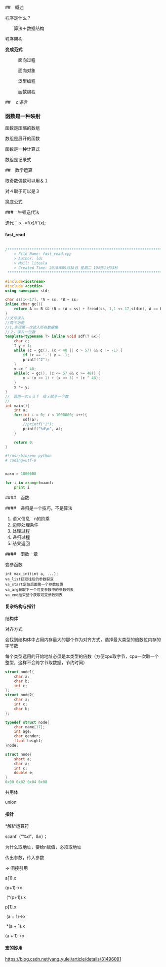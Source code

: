 ##　概述

程序是什么？

　　算法＋数据结构

程序架构

**变成范式**

　　　面向过程

　　　面向对象

　　　泛型编程

　　　函数编程

##　ｃ语言

### 函数是一种映射

函数是压缩的数组

数组是展开的函数

函数是一种计算式

数组是记录式





##　数学运算

取奇数偶数可以用＆１

对４取于可以是３

换底公式

###　牛顿迭代法

迭代：ｘ-=f(x)/f'(x);



#### fast_read

````cpp

/*************************************************************************
	> File Name: fast_read.cpp
	> Author: ldc
	> Mail: litesla
	> Created Time: 2018年09月18日 星期二 19时51分33秒
 ************************************************************************/

#include<iostream>
#include <cstdio>
using namespace std;

char ss[1<<17], *A = ss, *B = ss;
inline char gc(){
    return A == B && (B = (A = ss) + fread(ss, 1,1 << 17,stdin), A == B) ? -1: *A++;
}
//文件读入
//两个功能
//1,实现第一次读入所有数据集
//２，读入一位数
template<typename T> inline void sdf(T &x){
    char c;
    T y = 1;
    while (c = gc(), (c < 48 || c > 57) && c != -1) {
        if (c == '-') y = -1;
        printf("2");
    }
    x =c ^ 48;
    while(c = gc(), (c <= 57 && c >= 48)) {
        x = (x << 1) + (x << 3) + (c ^ 48);
    }
    x *= y;
}
//　调用一次ｓｄｆ　给ｘ赋予一个数
//　
int main(){
    int a;
    for(int i = 0; i < 1000000; i++){
        sdf(a);
        //printf("1");
        printf("%d\n", a);
    }

    return 0;
}

````

````py
#!/usr/bin/env python
# coding=utf-8


maxn = 1000000

for i in xrange(maxn):
    print i


````





####　函数

####　递归是一个技巧，不是算法



1. 语义信息　n的阶乘
2. 边界处理条件
3. 处理过程
4. 递归过程
5. 结果返回



####　函数一章

变参函数



````
int max_int(int a, ...);
va_list获取往后的参数裂变
va_start定位后面第一个参数位置
va_arg获取下一个可变参数中的参数列表
va_end结束整个获取可变参数列表

````



#### 复杂结构与指针

结构体

对齐方式

会找到结构体中占用内存最大的那个作为对齐方式，选择最大类型的倍数位内存的字节数

每个类型选用的开始地址必须是本类型的倍数（方便cpu取字节，cpu一次取一个整型，这样不会跨字节取数据，节约时间）

```c
struct node1{
    char a;
    char b;
    int c;
};
struct node2{
    char a;
    int c;
    char b;
};
```

````c
typedef struct node{
    char name[17];
    int age;
    char gender;
    float height;
}node;
````

````c
struct node{
    short a;
    char a;
    int c;
    double e;
}
0x00 0x02 0x04 0x08 
````





共用体

union





#### 指针

*解析运算符

scanf（“%d”，&n）；

为什么取地址，要给n赋值，必须取地址



传出参数，传入参数

-> 间接引用

a[1].x

(p+1)->x

​    (*(p+1)).x

p[1].x

​    (a + 1)->x

​    *(a + 1).x

(a + 1)->x



#### 宏的妙用

https://blog.csdn.net/yang_yulei/article/details/31496091